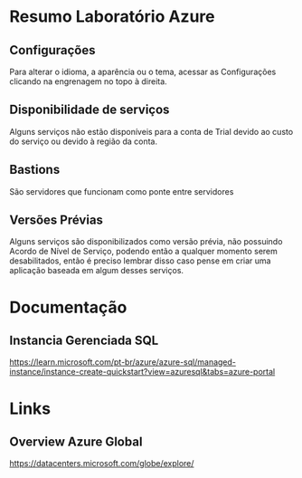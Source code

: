 # Resumo Laboratório Azure

## Configurações
Para alterar o idioma, a aparência ou o tema, acessar as Configurações clicando na engrenagem no topo à direita.

## Disponibilidade de serviços
Alguns serviços não estão disponíveis para a conta de Trial devido ao custo do serviço ou devido à região da conta.

## Bastions
São servidores que funcionam como ponte entre servidores

## Versões Prévias 
Alguns serviços são disponibilizados como versão prévia, não possuindo Acordo de Nível de Serviço, podendo então a qualquer momento serem desabilitados, então é preciso lembrar disso caso pense em criar uma aplicação baseada em algum desses serviços.

# Documentação
## Instancia Gerenciada SQL
https://learn.microsoft.com/pt-br/azure/azure-sql/managed-instance/instance-create-quickstart?view=azuresql&tabs=azure-portal

# Links
## Overview Azure Global
https://datacenters.microsoft.com/globe/explore/
